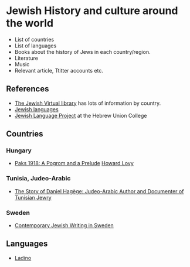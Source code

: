 # Jewish History and culture around the world


* List of countries
* List of languages
* Books about the history of Jews in each country/region.
* Literature
* Music
* Relevant article, Ttitter accounts etc.

## References

* [The Jewish Virtual library](https://www.jewishvirtuallibrary.org/) has lots of information by country.
* [Jewish languages](https://www.jewishlanguages.org/)
* [Jewish Language Project](http://huc.edu/research/institutes-centers-projects/jewish-language-project) at the Hebrew Union College

## Countries

### Hungary

* [Paks 1918: A Pogrom and a Prelude](https://longreads.com/2018/11/08/paks-1918-a-pogrom-and-a-prelude/) [Howard Lovy](https://twitter.com/Howard_Lovy)

### Tunisia, Judeo-Arabic

* [The Story of Daniel Hagège: Judeo-Arabic Author and Documenter of Tunisian Jewry](https://blog.nli.org.il/en/lbh_hagege/)


### Sweden

* [Contemporary Jewish Writing in Sweden](http://swedishenglishtranslation.com/jwriting/intro.htm)


## Languages

* [Ladino](ladino.md)

